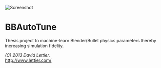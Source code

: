 ![Screenshot](https://raw.github.com/lettier/bbautotune/master/screenshot.jpg)

# BBAutoTune

Thesis project to machine-learn Blender/Bullet physics parameters thereby increasing simulation fidelity.

_(C) 2013 David Lettier._  
http://www.lettier.com/